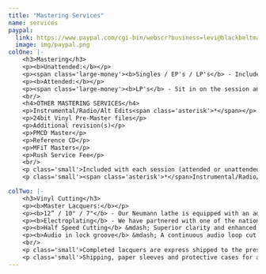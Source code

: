 ```yaml
---
title: "Mastering Services"
name: services
paypal:
  link: https://www.paypal.com/cgi-bin/webscr?business=levi@blackbeltmastering.com&cmd=_xclick&currency_code=USD&amount=0&item_name=Mastering
  image: img/paypal.png
colOne: |-
    <h3>Mastering</h3>
    <p><b>Unattended:</b></p>
    <p><span class='large-money'><b>Singles / EP's / LP's</b> - Includes WAV files for digital distribution and one free hour of revisions if needed.</span></p>
    <p><b>Attended:</b></p>
    <p><span class='large-money'><b>LP's</b> - Sit in on the session and be involved in the process. Walk away with everything you need for digital distribution and a physical reference for listening at home.</span></p>
    <br/>
    <h4>OTHER MASTERING SERVICES</h4>
    <p>Instrumental/Radio/Alt Edits<span class='asterisk'>*</span></p>
    <p>24bit Vinyl Pre-Master files</p>
    <p>Additional revision(s)</p>
    <p>PMCD Master</p>
    <p>Reference CD</p>
    <p>MFiT Masters</p>
    <p>Rush Service Fee</p>
    <br/>
    <p class='small'>Included with each session (attended or unattended) you will receive WAV files of the masters for digital distribution or a DDPi production master used by duplication plants to manufacture CD's. One free hour of revisions is also included with every session if needed.</p>
    <p class='small'><span class='asterisk'>*</span>Instrumental/Radio/Alt edits must be supplied at the time of the initial mastering session. Alt mixes received after mastering is complete are billed at the full unattended rate</p>

colTwo: |-
    <h3>Vinyl Cutting</h3>
    <p><b>Master Lacquers:</b></p>
    <p><b>12” / 10" / 7"</b> - Our Neumann lathe is equipped with an advanced 'Pitch18' cutting computer from Switzerland that cuts longer sides with better land use and retains more clarity on longer sides compared to other cutting systems.</p>
    <p><b>Electroplating</b> - We have partnered with one of the nations best electroplating plants, RTI, to offer 2-step and 3-step processing. On request, the 'metal mother' can be reviewed here before stampers are shipped to the plant to ensure that your record is pressed with the highest quality parts.</p>
    <p><b>Half Speed Cutting</b> &mdash; Superior clarity and enhanced stereo imaging. The increased depth and transient articulation of a half-speed cut will elevate your music on vinyl.</p>
    <p><b>Audio in lock groove</b> &mdash; A continuous audio loop cut in to the lock groove at the end of your side.</p>
    <br/>
    <p class='small'>Completed lacquers are express shipped to the pressing plant of your choice, and the cost for this is approximately $80. Shipping is paid for by you, the client. Whenever possible, we will combine multiple orders to lower the shipping cost.</p>
    <p class='small'>Shipping, paper sleeves and protective cases for acetates are included in the price.</p>
---
```




